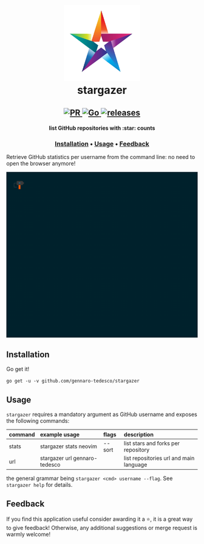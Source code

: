 <h1 align="center">
  <br>
  <img width="200" height="200" src="img/logo.png">
  <br>
  stargazer
  <br>
</h1>

<h2 align="center">
  <a href="#" onclick="return false;">
    <img alt="PR" src="https://img.shields.io/badge/PRs-welcome-brightgreen.svg?style=flat"/>
  </a>
  <a href="https://golang.org/">
    <img alt="Go" src="https://img.shields.io/badge/go-%2300ADD8.svg?&style=flat&logo=go&logoColor=white"/>
  </a>
  <a href="https://github.com/gennaro-tedesco/stargazer/releases">
    <img alt="releases" src="https://img.shields.io/github/release/gennaro-tedesco/stargazer"/>
  </a>
</h2>

<h4 align="center">list GitHub repositories with :star: counts</h4>
<h3 align="center">
  <a href="#Installation">Installation</a> •
  <a href="#Usage">Usage</a> •
  <a href="#Feedback">Feedback</a>
</h3>

Retrieve GitHub statistics per username from the command line: no need to open the browser anymore!

![](img/demo.gif)

## Installation
Go get it!
```
go get -u -v github.com/gennaro-tedesco/stargazer
```

## Usage
`stargazer` requires a mandatory argument as GitHub username and exposes the following commands:

| command | example usage                 | flags  | description
|:------- |:----------------------------- |:------ |:------------
| stats   | stargazer stats neovim        | --sort | list stars and forks per repository
| url     | stargazer url gennaro-tedesco |        | list repositories url and main language

the general grammar being `stargazer <cmd> username --flag`. See `stargazer help` for details.

## Feedback
If you find this application useful consider awarding it a ⭐, it is a great way to give feedback! Otherwise, any additional suggestions or merge request is warmly welcome!

